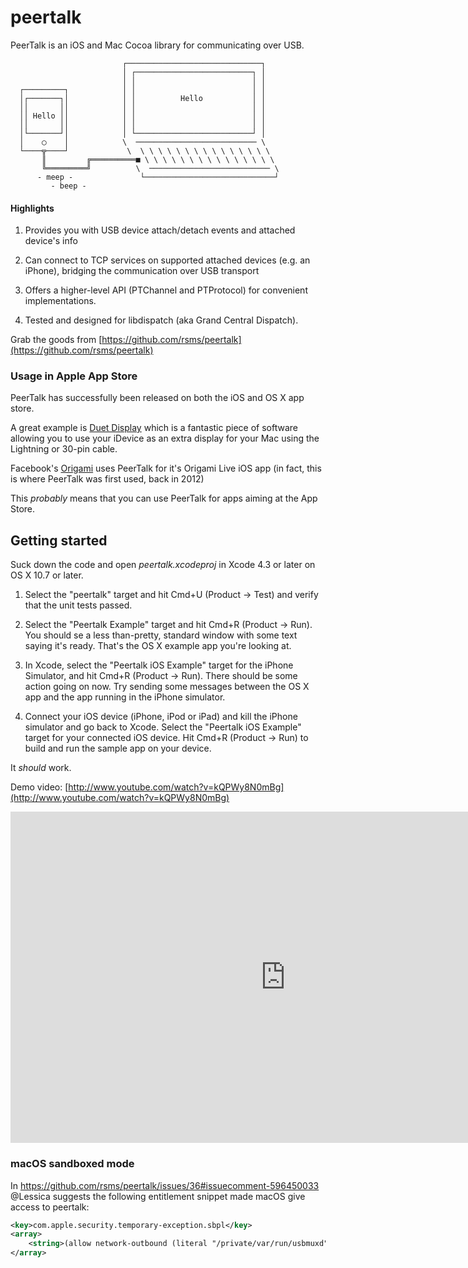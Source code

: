 # peertalk

PeerTalk is an iOS and Mac Cocoa library for communicating over USB.

    
                             ┌──────────────────────────────┐
                             │ ┌──────────────────────────┐ │
                             │ │                          │ │
      ┌─────────┐            │ │                          │ │
      │┌───────┐│            │ │          Hello           │ │
      ││       ││            │ │                          │ │
      ││ Hello ││            │ │                          │ │
      ││       ││            │ │                          │ │
      │└───────┘│            │ └──────────────────────────┘ │
      │    ◯    │            \  ─────────────────────────── \
      └────╦────┘             \  \ \ \ \ \ \ \ \ \ \ \ \ \ \ \
           ║         ╔══════════■ \ \ \ \ \ \ \ \ \ \ \ \ \ \ \
           ╚═════════╝          \  ─────────────────────────── \
          - meep -               └─────────────────────────────┘
             - beep -
    

#### Highlights

1. Provides you with USB device attach/detach events and attached device's info

2. Can connect to TCP services on supported attached devices (e.g. an iPhone),
   bridging the communication over USB transport

3. Offers a higher-level API (PTChannel and PTProtocol) for convenient
   implementations.

4. Tested and designed for libdispatch (aka Grand Central Dispatch).

Grab the goods from [https://github.com/rsms/peertalk](https://github.com/rsms/peertalk)


### Usage in Apple App Store

PeerTalk has successfully been released on both the iOS and OS X app store.

A great example is [Duet Display](http://www.duetdisplay.com/) which is a fantastic piece of software allowing you to use your iDevice as an extra display for your Mac using the Lightning or 30-pin cable.

Facebook's [Origami](http://facebook.github.io/origami/) uses PeerTalk for it's Origami Live iOS app (in fact, this is where PeerTalk was first used, back in 2012)

This *probably* means that you can use PeerTalk for apps aiming at the App Store.

## Getting started

Suck down the code and open *peertalk.xcodeproj* in Xcode 4.3 or later on OS X 10.7 or later.

1. Select the "peertalk" target and hit Cmd+U (Product → Test) and verify that the unit tests passed.

2. Select the "Peertalk Example" target and hit Cmd+R (Product → Run). You should se a less than-pretty, standard window with some text saying it's ready. That's the OS X example app you're looking at.

3. In Xcode, select the "Peertalk iOS Example" target for the iPhone Simulator, and hit Cmd+R (Product → Run). There should be some action going on now. Try sending some messages between the OS X app and the app running in the iPhone simulator.

3. Connect your iOS device (iPhone, iPod or iPad) and kill the iPhone simulator and go back to Xcode. Select the "Peertalk iOS Example" target for your connected iOS device. Hit Cmd+R (Product → Run) to build and run the sample app on your device.

It _should_ work.

Demo video: [http://www.youtube.com/watch?v=kQPWy8N0mBg](http://www.youtube.com/watch?v=kQPWy8N0mBg)

<iframe width="880" height="530" src="http://www.youtube.com/embed/kQPWy8N0mBg?hd=1&amp;rel=0" frameborder="0" allowfullscreen></iframe>


### macOS sandboxed mode

In https://github.com/rsms/peertalk/issues/36#issuecomment-596450033 @Lessica suggests the following entitlement snippet made macOS give access to peertalk:

```xml
<key>com.apple.security.temporary-exception.sbpl</key>
<array>
    <string>(allow network-outbound (literal "/private/var/run/usbmuxd"))</string>
</array>
```

